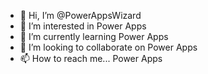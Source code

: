 - 👋 Hi, I’m @PowerAppsWizard
- 👀 I’m interested in Power Apps
- 🌱 I’m currently learning Power Apps
- 💞️ I’m looking to collaborate on Power Apps
- 📫 How to reach me... Power Apps

<!---
PowerAppsWizard/PowerAppsWizard is a ✨ special ✨ repository because its `README.md` (this file) appears on your GitHub profile.
You can click the Preview link to take a look at your changes.
--->
